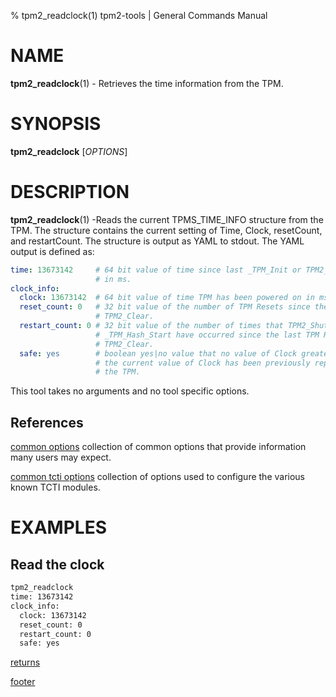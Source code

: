 % tpm2_readclock(1) tpm2-tools | General Commands Manual

# NAME

**tpm2_readclock**(1) - Retrieves the time information from the TPM.

# SYNOPSIS

**tpm2_readclock** [*OPTIONS*]

# DESCRIPTION

**tpm2_readclock**(1) -Reads the current TPMS\_TIME\_INFO structure from the
TPM. The structure contains the current setting of Time, Clock, resetCount, and
restartCount. The structure is output as YAML to stdout. The YAML output is
defined as:

```yaml
time: 13673142     # 64 bit value of time since last _TPM_Init or TPM2_Startup
                   # in ms.
clock_info:
  clock: 13673142  # 64 bit value of time TPM has been powered on in ms.
  reset_count: 0   # 32 bit value of the number of TPM Resets since the last
                   # TPM2_Clear.
  restart_count: 0 # 32 bit value of the number of times that TPM2_Shutdown or
                   # _TPM_Hash_Start have occurred since the last TPM Reset or
                   # TPM2_Clear.
  safe: yes        # boolean yes|no value that no value of Clock greater than
                   # the current value of Clock has been previously reported by
                   # the TPM.
```

This tool takes no arguments and no tool specific options.

## References

[common options](common/options.md) collection of common options that provide
information many users may expect.

[common tcti options](common/tcti.md) collection of options used to configure
the various known TCTI modules.

# EXAMPLES

## Read the clock
```bash
tpm2_readclock
time: 13673142
clock_info:
  clock: 13673142
  reset_count: 0
  restart_count: 0
  safe: yes
```

[returns](common/returns.md)

[footer](common/footer.md)
